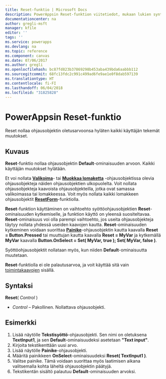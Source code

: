 ```yaml
---
title: Reset-funktio | Microsoft Docs
description: PowerAppsin Reset-funktion viitetiedot, mukaan lukien syntaksi ja esimerkki
documentationcenter: na
author: gregli-msft
manager: kfile
editor: ''
tags: ''
ms.service: powerapps
ms.devlang: na
ms.topic: reference
ms.component: canvas
ms.date: 07/06/2017
ms.author: gregli
ms.openlocfilehash: bc87fd823b37869298b453aba439bda6aabbb112
ms.sourcegitcommit: 68fc13fdc2c991c499ad6fe9ae1e0f8dab597139
ms.translationtype: HT
ms.contentlocale: fi-FI
ms.lasthandoff: 06/04/2018
ms.locfileid: "31825828"
---
```

# <a name="reset-function-in-powerapps"></a>PowerAppsin Reset-funktio
Reset nollaa ohjausobjektin oletusarvoonsa hyläten kaikki käyttäjän tekemät muutokset.  

## <a name="description"></a>Kuvaus
**Reset**-funktio nollaa ohjausobjektin **Default**-ominaisuuden arvoon.  Kaikki käyttäjän muutokset hylätään.

Et voi nollata [**Valikoima**](../controls/control-gallery.md)- tai [**Muokkaa lomaketta**](../controls/control-form-detail.md) -ohjausobjektissa olevia ohjausobjekteja näiden ohjausobjektien ulkopuolelta.  Voit nollata ohjausobjekteja kaavoista ohjausobjekteilla, jotka ovat samassa valikoimassa tai lomakkeessa.  Voit myös nollata kaikki lomakkeen ohjausobjektit [**ResetForm**](function-form.md)-funktiolla. 

**Reset**-funktion käyttäminen on vaihtoehto syöttöohjausobjektien **Reset**-ominaisuuden kytkemiselle, ja funktion käyttö on yleensä suositeltavaa.  **Reset**-ominaisuus voi olla parempi vaihtoehto, jos useita ohjausobjekteja täytyy nollata yhdessä useiden kaavojen kautta.  **Reset**-ominaisuuden kytkeminen voidaan suorittaa [**Painike**](../controls/control-button.md)-ohjausobjektin kautta kaavalla **Reset = Button.Pressed** tai muuttujan kautta kaavalla **Reset = MyVar** ja kytkemällä **MyVar** kaavalla **Button.OnSelect = Set( MyVar, true ); Set( MyVar, false )**.    

Syöttöohjausobjektit nollataan myös, kun niiden **Default**-ominaisuutta muutetaan.

**Reset**-funktiolla ei ole palautusarvoa, ja voit käyttää sitä vain [toimintakaavojen](../working-with-formulas-in-depth.md) sisällä.

## <a name="syntax"></a>Syntaksi
**Reset**( *Control* )

* *Control* – Pakollinen. Nollattava ohjausobjekti.

## <a name="example"></a>Esimerkki
1. Lisää näytölle **Tekstisyöttö**-ohjausobjekti.  Sen nimi on oletuksena **TextInput1**, ja sen **Default**-ominaisuudeksi asetetaan **"Text input"**.
2. Kirjoita tekstikenttään uusi arvo.  
3. Lisää näytölle **Painike**-ohjausobjekti.
4. Määritä painikkeen **OnSelect**-ominaisuudeksi **Reset( TextInput1 )**.
5. Valitse painike.  Tämä voidaan suorittaa myös laatimisen aikana valitsemalla kohta läheltä ohjausobjektin päätyjä.
6. Tekstikentän sisältö palautuu **Default**-ominaisuuden arvoksi.

